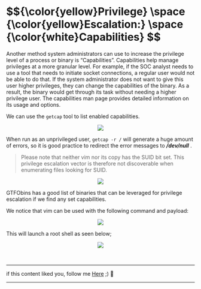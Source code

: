 <h1>$${\color{yellow}Privilege} \space {\color{yellow}Escalation:} \space {\color{white}Capabilities} $$</h1>

Another method system administrators can use to increase the privilege level of a process or binary is “Capabilities”. Capabilities help manage privileges at a more granular level. For example, if the SOC analyst needs to use a tool that needs to initiate socket connections, a regular user would not be able to do that. If the system administrator does not want to give this user higher privileges, they can change the capabilities of the binary. As a result, the binary would get through its task without needing a higher privilege user.
The capabilities man page provides detailed information on its usage and options.

We can use the ```getcap``` tool to list enabled capabilities.

<p align="center">
<img src="https://github.com/4bo4yman/Privilege-Escalation/assets/156849852/f2a08cc3-9e45-4aef-a586-51d88a5359a6">
</p>

When run as an unprivileged user, ```getcap -r /``` will generate a huge amount of errors, so it is good practice to redirect the error messages to ***/dev/null*** .

> Please note that neither vim nor its copy has the SUID bit set. This privilege escalation vector is therefore not discoverable when enumerating files looking for SUID.

<p align="center">
<img src="https://github.com/4bo4yman/Privilege-Escalation/assets/156849852/4421c1d7-9f8e-49c4-a9b1-299212b82f4f">
</p>

GTFObins has a good list of binaries that can be leveraged for privilege escalation if we find any set capabilities.

We notice that vim can be used with the following command and payload:

<p align="center">
<img src="https://github.com/4bo4yman/Privilege-Escalation/assets/156849852/a368b78f-f16b-4d88-9366-9381a9909c88">
</p>

 This will launch a root shell as seen below;

<p align="center">
<img src="https://github.com/4bo4yman/Privilege-Escalation/assets/156849852/124b20e2-52b6-45d9-b003-9b053b0b4cb4">
</p>


<br>

******
if this content liked you, follow me [Here](https://github.com/4bo4yman) ;) :tada:
*****
